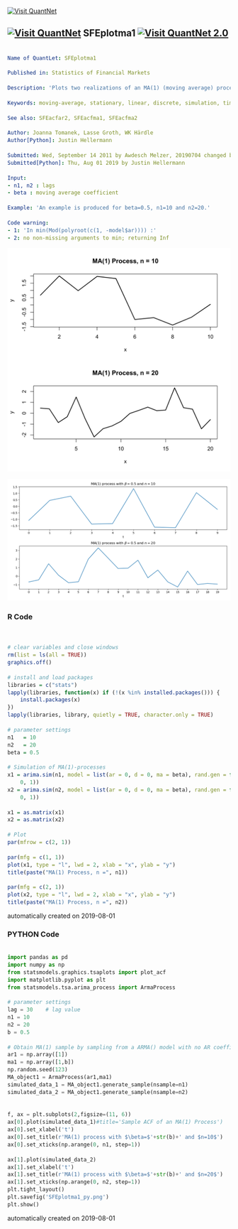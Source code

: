 [<img src="https://github.com/QuantLet/Styleguide-and-FAQ/blob/master/pictures/banner.png" width="888" alt="Visit QuantNet">](http://quantlet.de/)

## [<img src="https://github.com/QuantLet/Styleguide-and-FAQ/blob/master/pictures/qloqo.png" alt="Visit QuantNet">](http://quantlet.de/) **SFEplotma1** [<img src="https://github.com/QuantLet/Styleguide-and-FAQ/blob/master/pictures/QN2.png" width="60" alt="Visit QuantNet 2.0">](http://quantlet.de/)

```yaml

Name of QuantLet: SFEplotma1

Published in: Statistics of Financial Markets

Description: 'Plots two realizations of an MA(1) (moving average) process with MA coefficient = beta, random normal innovations and n=n1 (above) and n=n2 (below).'

Keywords: moving-average, stationary, linear, discrete, simulation, time-series, process, stochastic-process, stochastic, plot, graphical representation

See also: SFEacfar2, SFEacfma1, SFEacfma2 

Author: Joanna Tomanek, Lasse Groth, WK Härdle
Author[Python]: Justin Hellermann

Submitted: Wed, September 14 2011 by Awdesch Melzer, 20190704 changed by WKH deleted the dialogue interface.
Submitted[Python]: Thu, Aug 01 2019 by Justin Hellermann

Input: 
- n1, n2 : lags
- beta : moving average coefficient 

Example: 'An example is produced for beta=0.5, n1=10 and n2=20.' 

Code warning:
- 1: 'In min(Mod(polyroot(c(1, -model$ar)))) :'
- 2: no non-missing arguments to min; returning Inf

```

![Picture1](SFEplotma1-1.png)

![Picture2](SFEplotma1_py.png)

### R Code
```r


# clear variables and close windows
rm(list = ls(all = TRUE))
graphics.off()

# install and load packages
libraries = c("stats")
lapply(libraries, function(x) if (!(x %in% installed.packages())) {
    install.packages(x)
})
lapply(libraries, library, quietly = TRUE, character.only = TRUE)

# parameter settings
n1   = 10
n2   = 20
beta = 0.5

# Simulation of MA(1)-processes
x1 = arima.sim(n1, model = list(ar = 0, d = 0, ma = beta), rand.gen = function(n1) rnorm(n1, 
    0, 1))
x2 = arima.sim(n2, model = list(ar = 0, d = 0, ma = beta), rand.gen = function(n2) rnorm(n2, 
    0, 1))

x1 = as.matrix(x1)
x2 = as.matrix(x2)

# Plot
par(mfrow = c(2, 1))

par(mfg = c(1, 1))
plot(x1, type = "l", lwd = 2, xlab = "x", ylab = "y")
title(paste("MA(1) Process, n =", n1))

par(mfg = c(2, 1))
plot(x2, type = "l", lwd = 2, xlab = "x", ylab = "y")
title(paste("MA(1) Process, n =", n2))

```

automatically created on 2019-08-01

### PYTHON Code
```python

import pandas as pd
import numpy as np
from statsmodels.graphics.tsaplots import plot_acf
import matplotlib.pyplot as plt
from statsmodels.tsa.arima_process import ArmaProcess

# parameter settings
lag = 30    # lag value
n1 = 10
n2 = 20
b = 0.5

# Obtain MA(1) sample by sampling from a ARMA() model with no AR coefficient
ar1 = np.array([1])
ma1 = np.array([1,b])
np.random.seed(123)
MA_object1 = ArmaProcess(ar1,ma1)
simulated_data_1 = MA_object1.generate_sample(nsample=n1)
simulated_data_2 = MA_object1.generate_sample(nsample=n2)


f, ax = plt.subplots(2,figsize=(11, 6))
ax[0].plot(simulated_data_1)#title='Sample ACF of an MA(1) Process')
ax[0].set_xlabel('t')
ax[0].set_title(r'MA(1) process with $\beta=$'+str(b)+' and $n=10$')
ax[0].set_xticks(np.arange(0, n1, step=1))

ax[1].plot(simulated_data_2)
ax[1].set_xlabel('t')
ax[1].set_title(r'MA(1) process with $\beta=$'+str(b)+' and $n=20$')
ax[1].set_xticks(np.arange(0, n2, step=1))
plt.tight_layout()
plt.savefig('SFEplotma1_py.png')
plt.show()
```

automatically created on 2019-08-01